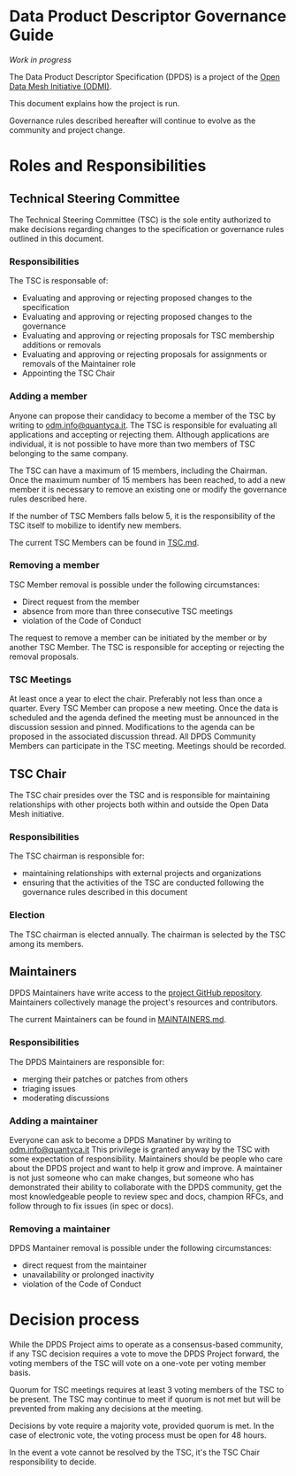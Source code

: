 # Data Product Descriptor Governance Guide

*Work in progress*

The Data Product Descriptor Specification (DPDS) is a project of the [Open Data Mesh Initiative (ODMI)](https://initiative.opendatamesh.org/). 

This document explains how the project is run. 

Governance rules described hereafter will continue to evolve as the community and project change.

# Roles and Responsibilities

## Technical Steering Committee
The Technical Steering Committee (TSC) is the sole entity authorized to make decisions regarding changes to the specification or governance rules outlined in this document.

### Responsibilities
The TSC is responsable of:

* Evaluating and approving or rejecting proposed changes to the specification
* Evaluating and approving or rejecting proposed changes to the governance
* Evaluating and approving or rejecting proposals for TSC membership additions or removals
* Evaluating and approving or rejecting proposals for assignments or removals of the Maintainer role
* Appointing the TSC Chair

### Adding a member
Anyone can propose their candidacy to become a member of the TSC by writing to [odm.info@quantyca.it](mailto:odm.info@quantyca.it). The TSC is responsible for evaluating all applications and accepting or rejecting them. Although applications are individual, it is not possible to have more than two members of TSC belonging to the same company. 

The TSC can have a maximum of 15 members, including the Chairman. Once the maximum number of 15 members has been reached, to add a new member it is necessary to remove an existing one or modify the governance rules described here. 

If the number of TSC Members falls below  5, it is the responsibility of the TSC itself to mobilize to identify new members.

The current TSC Members can be found in [TSC.md](./TSC.md).

### Removing a member
TSC Member removal is possible under the following circumstances:

* Direct request from the member
* absence from more than three consecutive TSC meetings
* violation of the Code of Conduct

The request to remove a member can be initiated by the member or by another TSC Member. The TSC is responsible for accepting or rejecting the removal proposals.
  
### TSC Meetings
At least once a year to elect the chair. Preferably not less than once a quarter. Every TSC Member can propose a new meeting. Once the data is scheduled and the agenda defined the meeting must be announced in the discussion session and pinned. Modifications to the agenda can be proposed in the associated discussion thread. All DPDS Community Members can participate in the TSC meeting. Meetings should be recorded.

## TSC Chair
The TSC chair presides over the TSC and is responsible for maintaining relationships with other projects both within and outside the Open Data Mesh initiative.

### Responsibilities
The TSC chairman is responsible for:

* maintaining relationships with external projects and organizations
* ensuring that the activities of the TSC are conducted following the governance rules described in this document
  
### Election
The TSC chairman is elected annually. The chairman is selected by the TSC among its members.

## Maintainers
DPDS Maintainers have write access to the [project GitHub repository](https://github.com/opendatamesh-initiative/odm-specification-dpdescriptor).
Maintainers collectively manage the project's resources and contributors.

The current Maintainers can be found in [MAINTAINERS.md](./MAINTAINERS.md).

### Responsibilities
The DPDS Maintainers are responsible for:

* merging their patches or patches from others
* triaging issues
* moderating discussions

### Adding a maintainer
Everyone can ask to become a DPDS Manatiner by writing to [odm.info@quantyca.it](mailto:odm.info@quantyca.it)  This privilege is granted anyway by the TSC with some expectation of responsibility. Maintainers should be people who care about the DPDS project and want to help it grow and improve. A maintainer is not just someone who can make changes, but someone who has demonstrated their ability to collaborate with the DPDS community, get the most knowledgeable people to review spec and docs, champion RFCs, and follow through to fix issues (in spec or docs).

### Removing a maintainer
DPDS Mantainer removal is possible under the following circumstances:

* direct request from the maintainer
* unavailability or prolonged inactivity
* violation of the Code of Conduct

# Decision process
While the DPDS Project aims to operate as a consensus-based community, if any TSC
decision requires a vote to move the DPDS Project forward, the voting members of the
TSC will vote on a one-vote per voting member basis.

Quorum for TSC meetings requires at least 3 voting members of
the TSC to be present. The TSC may continue to meet if quorum is not met but
will be prevented from making any decisions at the meeting.

Decisions by vote require a majority vote, provided quorum is met. In the case of electronic vote, the voting process
must be open for 48 hours.

In the event a vote cannot be resolved by the TSC, it's the TSC Chair responsibility to decide.
